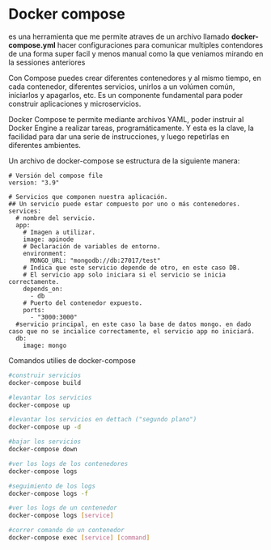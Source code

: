 # Docker compose

es una herramienta que me permite atraves de un archivo llamado **docker-compose.yml** hacer configuraciones para comunicar multiples contendores de una forma super facil y menos manual como la que veniamos mirando en la sessiones anteriores

Con Compose puedes crear diferentes contenedores y al mismo tiempo, en cada contenedor, diferentes servicios, unirlos a un volúmen común, iniciarlos y apagarlos, etc. Es un componente fundamental para poder construir aplicaciones y microservicios.

Docker Compose te permite mediante archivos YAML, poder instruir al Docker Engine a realizar tareas, programáticamente. Y esta es la clave, la facilidad para dar una serie de instrucciones, y luego repetirlas en diferentes ambientes.

Un archivo de docker-compose se estructura de la siguiente manera:

```docker
# Versión del compose file
version: "3.9"

# Servicios que componen nuestra aplicación.
## Un servicio puede estar compuesto por uno o más contenedores.
services:
  # nombre del servicio.
  app:
    # Imagen a utilizar.
    image: apinode
    # Declaración de variables de entorno.
    environment:
      MONGO_URL: "mongodb://db:27017/test"
    # Indica que este servicio depende de otro, en este caso DB.
    # El servicio app solo iniciara si el servicio se inicia correctamente.
    depends_on:
      - db
    # Puerto del contenedor expuesto.
    ports:
      - "3000:3000"
  #servicio principal, en este caso la base de datos mongo. en dado caso que no se incialice correctamente, el servicio app no iniciará.
  db:
    image: mongo

```

Comandos utilies de docker-compose

```bash
#construir servicios
docker-compose build
```

```bash
#levantar los servicios
docker-compose up
```

```bash
#levantar los servicios en dettach ("segundo plano")
docker-compose up -d
```

```bash
#bajar los servicios
docker-compose down
```

```bash
#ver los logs de los contenedores
docker-compose logs
```

```bash
#seguimiento de los logs
docker-compose logs -f
```

```bash
#ver los logs de un contenedor
docker-compose logs [service]
```

```bash
#correr comando de un contenedor
docker-compose exec [service] [command]
```
